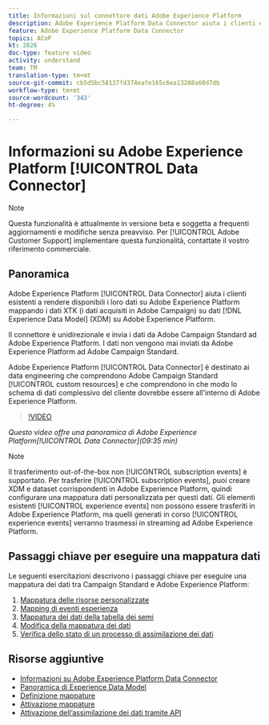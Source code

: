 ```yaml
---
title: Informazioni sul connettore dati Adobe Experience Platform
description: Adobe Experience Platform Data Connector aiuta i clienti esistenti a rendere disponibili i loro dati su Adobe Experience Platform mappando i dati XTK (i dati acquisiti in Campaign) su dati XDM (Experience Data Model) in Adobe Experience Platform.
feature: Adobe Experience Platform Data Connector
topics: ACoP
kt: 2826
doc-type: feature video
activity: understand
team: TM
translation-type: tm+mt
source-git-commit: cb5d5bc58137fd374eafe165c6ea13288a60d7db
workflow-type: tm+mt
source-wordcount: '343'
ht-degree: 4%

---
```



# Informazioni su Adobe Experience Platform [!UICONTROL Data Connector]

>[!NOTE]
>
>Questa funzionalità è attualmente in versione beta e soggetta a frequenti aggiornamenti e modifiche senza preavviso.
>Per [!UICONTROL Adobe Customer Support] implementare questa funzionalità, contattate il vostro riferimento commerciale.

## Panoramica

Adobe Experience Platform [!UICONTROL Data Connector] aiuta i clienti esistenti a rendere disponibili i loro dati su Adobe Experience Platform mappando i dati XTK (i dati acquisiti in Adobe Campaign) su dati [!DNL Experience Data Model] (XDM) su Adobe Experience Platform.

Il connettore è unidirezionale e invia i dati da Adobe Campaign Standard ad Adobe Experience Platform. I dati non vengono mai inviati da Adobe Experience Platform ad Adobe Campaign Standard.

Adobe Experience Platform [!UICONTROL Data Connector] è destinato ai data engineering che comprendono Adobe Campaign Standard [!UICONTROL custom resources] e che comprendono in che modo lo schema di dati complessivo del cliente dovrebbe essere all&#39;interno di Adobe Experience Platform.

>[!VIDEO](https://video.tv.adobe.com/v/27304?quality=12)

*Questo video offre una panoramica di Adobe Experience Platform[!UICONTROL Data Connector](09:35 min)*

>[!NOTE]
>
>Il trasferimento out-of-the-box non [!UICONTROL subscription events] è supportato. Per trasferire [!UICONTROL subscription events], puoi creare XDM e dataset corrispondenti in Adobe Experience Platform, quindi configurare una mappatura dati personalizzata per questi dati.
>Gli elementi esistenti [!UICONTROL experience events] non possono essere trasferiti in Adobe Experience Platform, ma quelli generati in corso [!UICONTROL experience events] verranno trasmessi in streaming ad Adobe Experience Platform.

## Passaggi chiave per eseguire una mappatura dati

Le seguenti esercitazioni descrivono i passaggi chiave per eseguire una mappatura dei dati tra Campaign Standard e Adobe Experience Platform:

1. [Mappatura delle risorse personalizzate](/help/administrating/adobe-experience-platform-data-connector/mapping-custom-resources.md)
2. [Mapping di eventi esperienza](/help/administrating/adobe-experience-platform-data-connector/mapping-experience-events.md)
3. [Mappatura dei dati della tabella dei semi](/help/administrating/adobe-experience-platform-data-connector/mapping-seed-table-data.md)
4. [Modifica della mappatura dei dati](/help/administrating/adobe-experience-platform-data-connector/modifying-data-mapping.md)
5. [Verifica dello stato di un processo di assimilazione dei dati](/help/administrating/adobe-experience-platform-data-connector/checking-status-of-data-ingestion-jobs.md)

## Risorse aggiuntive

* [Informazioni su Adobe Experience Platform Data Connector](https://docs.adobe.com/content/help/en/campaign-standard/using/administrating/mapping-campaign-and-aep-data/aep-about-data-connector.html)
* [Panoramica di Experience Data Model](https://docs.adobe.com/content/help/en/campaign-standard/using/administrating/mapping-campaign-and-aep-data/aep-data-model-overview.html)
* [Definizione mappature](https://docs.adobe.com/content/help/en/campaign-standard/using/administrating/mapping-campaign-and-aep-data/aep-mapping-definition.html)
* [Attivazione mappature](https://docs.adobe.com/content/help/en/campaign-standard/using/administrating/mapping-campaign-and-aep-data/aep-mapping-activation.html)
* [Attivazione dell’assimilazione dei dati tramite API](https://docs.adobe.com/content/help/en/campaign-standard/using/administrating/mapping-campaign-and-aep-data/aep-triggering-data-ingestion.html)
